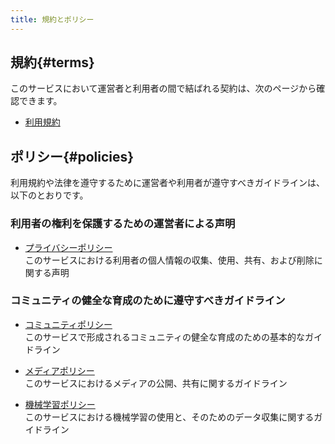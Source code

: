```yaml
---
title: 規約とポリシー
---
```

## 規約{#terms}

このサービスにおいて運営者と利用者の間で結ばれる契約は、次のページから確認できます。

- [利用規約](/terms/)

## ポリシー{#policies}

利用規約や法律を遵守するために運営者や利用者が遵守すべきガイドラインは、以下のとおりです。

### 利用者の権利を保護するための運営者による声明

- [プライバシーポリシー](/policy/privacy/)  
	このサービスにおける利用者の個人情報の収集、使用、共有、および削除に関する声明

### コミュニティの健全な育成のために遵守すべきガイドライン

- [コミュニティポリシー](/policy/community/)  
	このサービスで形成されるコミュニティの健全な育成のための基本的なガイドライン

- [メディアポリシー](/policy/media/)  
	このサービスにおけるメディアの公開、共有に関するガイドライン

- [機械学習ポリシー](/policy/machine-learning/)  
	このサービスにおける機械学習の使用と、そのためのデータ収集に関するガイドライン
